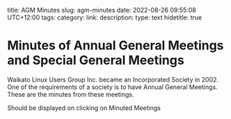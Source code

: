 title: AGM Minutes
slug: agm-minutes
date: 2022-08-26 09:55:08 UTC+12:00
tags: 
category: 
link: 
description: 
type: text
hidetitle: true

# Minutes of Annual General Meetings and Special General Meetings

Waikato Linux Users Group Inc. became an Incorporated Society in 2002. One of the requirements of a society is to have Annual General Meetings. These are the minutes from these meetings.

Should be displayed on clicking on Minuted Meetings


